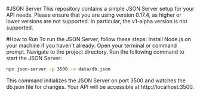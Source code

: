 #JSON Server
This repository contains a simple JSON Server setup for your API needs. Please ensure that you are using version 0.17.4, as higher or lower versions are not supported. In particular, the v1-alpha version is not supported.

#How to Run
To run the JSON Server, follow these steps:
Install Node.js on your machine if you haven't already.
Open your terminal or command prompt.
Navigate to the project directory.
Run the following command to start the JSON Server:
```bash
npx json-server -p 3500 -w data/db.json
```
This command initializes the JSON Server on port 3500 and watches the db.json file for changes.
Your API will be accessible at http://localhost:3500.
